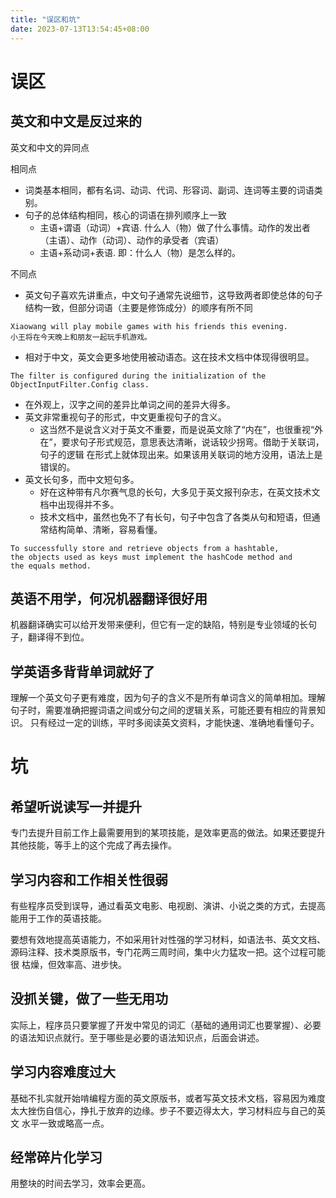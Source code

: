 ```yaml
---
title: "误区和坑"
date: 2023-07-13T13:54:45+08:00
---
```


# 误区

## 英文和中文是反过来的

英文和中文的异同点

相同点

- 词类基本相同，都有名词、动词、代词、形容词、副词、连词等主要的词语类别。
- 句子的总体结构相同，核心的词语在排列顺序上一致
    - 主语+谓语（动词）+宾语. 什么人（物）做了什么事情。动作的发出者（主语）、动作（动词）、动作的承受者（宾语）
    - 主语+系动词+表语. 即：什么人（物）是怎么样的。

不同点

- 英文句子喜欢先讲重点，中文句子通常先说细节，这导致两者即使总体的句子结构一致，但部分词语（主要是修饰成分）的顺序有所不同

```text
Xiaowang will play mobile games with his friends this evening.
小王将在今天晚上和朋友一起玩手机游戏。
```

- 相对于中文，英文会更多地使用被动语态。这在技术文档中体现得很明显。

```text
The filter is configured during the initialization of the ObjectInputFilter.Config class.
```

- 在外观上，汉字之间的差异比单词之间的差异大得多。
- 英文非常重视句子的形式，中文更重视句子的含义。
    - 这当然不是说含义对于英文不重要，而是说英文除了“内在”，也很重视“外在”，要求句子形式规范，意思表达清晰，说话较少拐弯。借助于关联词，句子的逻辑
      在形式上就体现出来。如果该用关联词的地方没用，语法上是错误的。
- 英文长句多，而中文短句多。
    - 好在这种带有凡尔赛气息的长句，大多见于英文报刊杂志，在英文技术文档中出现得并不多。
    - 技术文档中，虽然也免不了有长句，句子中包含了各类从句和短语，但通常结构简单、清晰，容易看懂。

```text
To successfully store and retrieve objects from a hashtable,
the objects used as keys must implement the hashCode method and
the equals method.
```

## 英语不用学，何况机器翻译很好用

机器翻译确实可以给开发带来便利，但它有一定的缺陷，特别是专业领域的长句子，翻译得不到位。

## 学英语多背背单词就好了

理解一个英文句子更有难度，因为句子的含义不是所有单词含义的简单相加。理解句子时，需要准确把握词语之间或分句之间的逻辑关系，可能还要有相应的背景知识。
只有经过一定的训练，平时多阅读英文资料，才能快速、准确地看懂句子。

# 坑

## 希望听说读写一并提升

专门去提升目前工作上最需要用到的某项技能，是效率更高的做法。如果还要提升其他技能，等手上的这个完成了再去操作。

## 学习内容和工作相关性很弱

有些程序员受到误导，通过看英文电影、电视剧、演讲、小说之类的方式，去提高能用于工作的英语技能。

要想有效地提高英语能力，不如采用针对性强的学习材料，如语法书、英文文档、源码注释、技术类原版书，专门花两三周时间，集中火力猛攻一把。这个过程可能很
枯燥，但效率高、进步快。

## 没抓关键，做了一些无用功

实际上，程序员只要掌握了开发中常见的词汇（基础的通用词汇也要掌握）、必要的语法知识点就行。至于哪些是必要的语法知识点，后面会讲述。

## 学习内容难度过大

基础不扎实就开始啃编程方面的英文原版书，或者写英文技术文档，容易因为难度太大挫伤自信心，挣扎于放弃的边缘。步子不要迈得太大，学习材料应与自己的英文
水平一致或略高一点。

## 经常碎片化学习

用整块的时间去学习，效率会更高。
